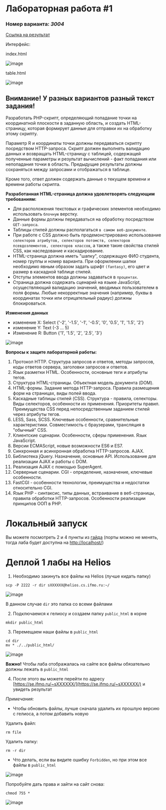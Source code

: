 # Лабораторная работа #1
### Номер варианта: _3004_
[Ссылка на результат](https://se.ifmo.ru/~s368283/)

Интерфейс:

index.html

![image](img_readme/img1.png)

table.html

![image](img_readme/img2.png)

## Внимание! У разных вариантов разный текст задания!
Разработать PHP-скрипт, определяющий попадание точки на координатной плоскости в заданную область, и создать HTML-страницу, которая формирует данные для отправки их на обработку этому скрипту.

Параметр R и координаты точки должны передаваться скрипту посредством HTTP-запроса. Скрипт должен выполнять валидацию данных и возвращать HTML-страницу с таблицей, содержащей полученные параметры и результат вычислений - факт попадания или непопадания точки в область. Предыдущие результаты должны сохраняться между запросами и отображаться в таблице.

Кроме того, ответ должен содержать данные о текущем времени и времени работы скрипта.

__Разработанная HTML-страница должна удовлетворять следующим требованиям:__
- Для расположения текстовых и графических элементов необходимо использовать `блочную` верстку.
- Данные формы должны передаваться на обработку посредством `GET-запроса`.
- Таблицы стилей должны располагаться `в самом веб-документе`.
- При работе с CSS должно быть продемонстрировано использование `селекторов атрибутов, селекторов потомств, селекторов псевдоэлементов, селекторов классов`, а также такие свойства стилей CSS, как наследование и каскадирование.
- HTML-страница должна иметь "шапку", содержащую ФИО студента, номер группы и номер варианта. При оформлении шапки необходимо явным образом задать шрифт `(fantasy)`, его цвет и размер в каскадной таблице стилей.
- Отступы элементов ввода должны задаваться в `процентах`.
- Страница должна содержать сценарий на языке JavaScript, осуществляющий валидацию значений, вводимых пользователем в поля формы. Любые некорректные значения (например, буквы в координатах точки или отрицательный радиус) должны блокироваться.

__Изменения данных__
- изменение X: Select {'-2', '-1.5', '-1', '-0.5', '0', '0.5', '1', '1.5', '2'}
- изменение Y: Text (-3 … 5)
- Изменение R: Button {'1', '1.5', '2', '2.5', '3'}

![image](img_readme/img3.png)

__Вопросы к защите лабораторной работы:__
1. Протокол HTTP. Структура запросов и ответов, методы запросов, коды ответов сервера, заголовки запросов и ответов.
2. Язык разметки HTML. Особенности, основные теги и атрибуты тегов.
3. Структура HTML-страницы. Объектная модель документа (DOM).
4. HTML-формы. Задание метода HTTP-запроса. Правила размещения форм на страницах, виды полей ввода.
5. Каскадные таблицы стилей (CSS). Структура - правила, селекторы. Виды селекторов, особенности их применения. Приоритеты правил. Преимущества CSS перед непосредственным заданием стилей через атрибуты тегов.
6. LESS, Sass, SCSS. Ключевые особенности, сравнительные характеристики. Совместимость с браузерами, трансляция в "обычный" CSS.
7. Клиентские сценарии. Особенности, сферы применения. Язык JavaScript.
8. Версии ECMAScript, новые возможности ES6 и ES7.
9. Синхронная и асинхронная обработка HTTP-запросов. AJAX.
10. Библиотека jQuery. Назначение, основные API. Использование для реализации AJAX и работы с DOM.
11. Реализация AJAX с помощью SuperAgent.
12. Серверные сценарии. CGI - определение, назначение, ключевые особенности.
13. FastCGI - особенности технологии, преимущества и недостатки относительно CGI.
14. Язык PHP - синтаксис, типы данных, встраивание в веб-страницы, правила обработки HTTP-запросов. Особенности реализации принципов ООП в PHP.


# Локальный запуск
Вы можете посмотреть 2 и 4 пункты из [гайда](https://github.com/CandyGoose/OPD_web) (порты можно не менять, тогда лаба будет доступна на [http://localhost/](http://localhost/))

# Деплой 1 лабы на Helios
1) Необходимо закинуть все файлы на Helios (лучше кидать папку)

```
scp -P 2222 -r dir sXXXXXX@helios.cs.ifmo.ru:~/
```

![image](img_readme/img4.png)

В данном случае `dir` это папка со всеми файлами

2) Подключаемся к гелиосу и создаем папку `public_html` в корне

```
mkdir public_html
```

3) Перемещаем наши файлы в `public_html`

```
cd dir
mv * ./../public_html/
```

![image](img_readme/img5.png)

**Важно!** Чтобы лаба отображалась на сайте все файлы обязательно должны лежать в `public_html`

4) После этого вы можете перейти по адресу [https://se.ifmo.ru/~sXXXXXX/](https://se.ifmo.ru/~sXXXXXX/) и увидеть результат

*Примечания:* 
- Чтобы обновить файлы, лучше сначала удалить их прошлую версию с гелиоса, а потом добавить новую

Удалить файл:
```
rm file
```
Удалить папку:
```
rm -r dir
```
- Что делать, если вы видите ошибку `Forbidden`, но при этом все файлы в `public_html`

![image](img_readme/img6.png)

Попробуйте дать права и зайти на сайт снова: 

```
chmod 755 *
```

![image](img_readme/img7.png)
